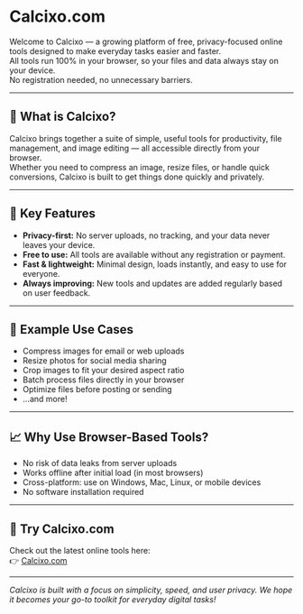 # Calcixo.com

Welcome to Calcixo — a growing platform of free, privacy-focused online tools designed to make everyday tasks easier and faster.  
All tools run 100% in your browser, so your files and data always stay on your device.  
No registration needed, no unnecessary barriers.

---

## 🌟 What is Calcixo?

Calcixo brings together a suite of simple, useful tools for productivity, file management, and image editing — all accessible directly from your browser.  
Whether you need to compress an image, resize files, or handle quick conversions, Calcixo is built to get things done quickly and privately.

---

## 🚀 Key Features

- **Privacy-first:** No server uploads, no tracking, and your data never leaves your device.
- **Free to use:** All tools are available without any registration or payment.
- **Fast & lightweight:** Minimal design, loads instantly, and easy to use for everyone.
- **Always improving:** New tools and updates are added regularly based on user feedback.

---

## 🧩 Example Use Cases

- Compress images for email or web uploads
- Resize photos for social media sharing
- Crop images to fit your desired aspect ratio
- Batch process files directly in your browser
- Optimize files before posting or sending
- …and more!

---

## 📈 Why Use Browser-Based Tools?

- No risk of data leaks from server uploads
- Works offline after initial load (in most browsers)
- Cross-platform: use on Windows, Mac, Linux, or mobile devices
- No software installation required

---

## 🔗 Try Calcixo.com

Check out the latest online tools here:  
👉 [Calcixo.com](https://calcixo.com)

---

*Calcixo is built with a focus on simplicity, speed, and user privacy. We hope it becomes your go-to toolkit for everyday digital tasks!*
